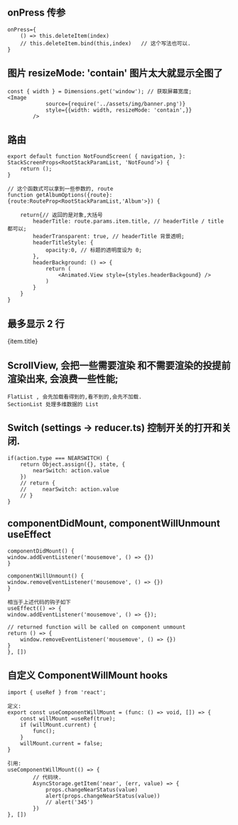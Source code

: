 ##  onPress 传参
    onPress={ 
        () => this.deleteItem(index) 
        // this.deleteItem.bind(this,index)   // 这个写法也可以.
    }

##  图片 resizeMode: 'contain' 图片太大就显示全图了
    const { width } = Dimensions.get('window'); // 获取屏幕宽度;
    <Image 
				source={require('../assets/img/banner.png')} 
				style={{width: width, resizeMode: 'contain',}}
			/>

##  路由
    export default function NotFoundScreen( { navigation, }: StackScreenProps<RootStackParamList, 'NotFound'>) {
        return ();
    }

    // 这个函数式可以拿到一些参数的, route
    function getAlbumOptions({route}: {route:RouteProp<RootStackParamList,'Album'>}) {

        return{// 返回的是对象,大括号
            headerTitle: route.params.item.title, // headerTitle / title 都可以;
            headerTransparent: true, // headerTitle 背景透明;
            headerTitleStyle: {  
                opacity:0, // 标题的透明度设为 0;
            },
            headerBackground: () => {
                return (
                    <Animated.View style={styles.headerBackgound} />
                )
            }
        } 
    }

##  最多显示 2 行
   <Text numberOfLines={2}>{item.title}</Text>

##  ScrollView, 会把一些需要渲染 和不需要渲染的投提前渲染出来, 会浪费一些性能;
    FlatList , 会先加载看得到的,看不到的,会先不加载.
    SectionList 处理多维数据的 List

##  Switch (settings -> reducer.ts)  控制开关的打开和关闭.
    if(action.type === NEARSWITCH) {
        return Object.assign({}, state, {
            nearSwitch: action.value
        })
        // return {
        //     nearSwitch: action.value
        // }
    }

##  componentDidMount, componentWillUnmount useEffect
    componentDidMount() {
    window.addEventListener('mousemove', () => {})
    }

    componentWillUnmount() {
    window.removeEventListener('mousemove', () => {})
    }

    相当于上述代码的钩子如下
    useEffect(() => {
    window.addEventListener('mousemove', () => {});

    // returned function will be called on component unmount 
    return () => {
        window.removeEventListener('mousemove', () => {})
    }
    }, [])

##  自定义 ComponentWillMount hooks
    import { useRef } from 'react';

    定义:
    export const useComponentWillMount = (func: () => void, []) => {
        const willMount =useRef(true);
        if (willMount.current) {
            func();
        }
        willMount.current = false;
    }

    引用:
    useComponentWillMount(() => {
            // 代码块.
            AsyncStorage.getItem('near', (err, value) => {
                props.changeNearStatus(value)
                alert(props.changeNearStatus(value))
                // alert('345')
            })
    }, [])
